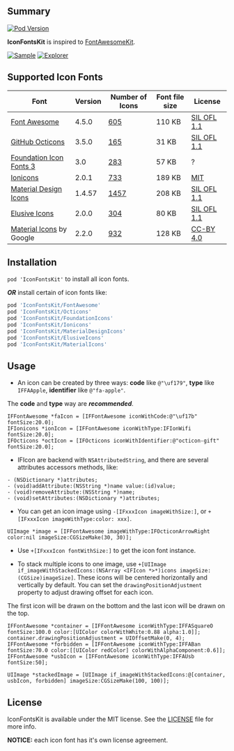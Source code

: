 ## Summary

[![Pod Version](http://img.shields.io/cocoapods/v/IconFontsKit.svg)](http://cocoadocs.org/docsets/IconFontsKit)

**IconFontsKit** is inspired to [FontAwesomeKit](https://github.com/PrideChung/FontAwesomeKit).

[![Sample](https://raw.githubusercontent.com/ElfSundae/IconFontsKit/master/screenshots/sample.png)](https://raw.githubusercontent.com/ElfSundae/IconFontsKit/master/screenshots/sample.png)
[![Explorer](https://raw.githubusercontent.com/ElfSundae/IconFontsKit/master/screenshots/explorer.png)](https://raw.githubusercontent.com/ElfSundae/IconFontsKit/master/screenshots/explorer.png)

## Supported Icon Fonts

| Font | Version | Number of Icons | Font file size | License |
|---|---|---|---|---|
| [Font Awesome](http://fontawesome.io)| 4.5.0 | [605](http://fontawesome.io/icons) | 110 KB | [SIL OFL 1.1](http://fontawesome.io/license) |
| [GitHub Octicons](https://octicons.github.com)| 3.5.0 | [165](https://octicons.github.com) | 31 KB | [SIL OFL 1.1](https://github.com/github/octicons/blob/master/LICENSE.txt) |
| [Foundation Icon Fonts 3](http://zurb.com/playground/foundation-icon-fonts-3)| 3.0 | [283](http://zurb.com/playground/foundation-icon-fonts-3#allicons) | 57 KB | ? |
| [Ionicons](http://ionicons.com)| 2.0.1 | [733](http://ionicons.com) | 189 KB | [MIT](https://github.com/driftyco/ionicons/blob/master/LICENSE) |
| [Material Design Icons](https://materialdesignicons.com) | 1.4.57 | [1457](https://materialdesignicons.com) | 208 KB | [SIL OFL 1.1](https://github.com/Templarian/MaterialDesign/blob/master/license.txt) |
| [Elusive Icons](http://elusiveicons.com) | 2.0.0 | [304](http://elusiveicons.com/icons) | 80 KB | [SIL OFL 1.1](http://elusiveicons.com/license) |
| [Material Icons](https://google.github.io/material-design-icons/) by Google | 2.2.0 | [932](https://design.google.com/icons/) | 128 KB | [CC-BY 4.0](https://github.com/google/material-design-icons/blob/master/LICENSE) |

## Installation

`pod 'IconFontsKit'` to install all icon fonts.

***OR*** install certain of icon fonts like:

```ruby
pod 'IconFontsKit/FontAwesome'
pod 'IconFontsKit/Octicons'
pod 'IconFontsKit/FoundationIcons'
pod 'IconFontsKit/Ionicons'
pod 'IconFontsKit/MaterialDesignIcons'
pod 'IconFontsKit/ElusiveIcons'
pod 'IconFontsKit/MaterialIcons'
```
## Usage

+ An icon can be created by three ways: **code** like `@"\uf179"`, **type** like `IFFAApple`, **identifier** like `@"fa-apple"`.

 The **code** and **type** way are ***recommended***.

 ```objc
 IFFontAwesome *faIcon = [IFFontAwesome iconWithCode:@"\uf17b" fontSize:20.0];
 IFIonicons *ionIcon = [IFFontAwesome iconWithType:IFIonWifi fontSize:20.0];
 IFOcticons *octIcon = [IFOcticons iconWithIdentifier:@"octicon-gift" fontSize:20.0];
 ```

+ IFIcon are backend with `NSAttributedString`, and there are several attributes accessors methods, like:

 ```objc
 - (NSDictionary *)attributes;
 - (void)addAttribute:(NSString *)name value:(id)value;
 - (void)removeAttribute:(NSString *)name;
 - (void)setAttributes:(NSDictionary *)attributes;
 ```

+ You can get an icon image using `-[IFxxxIcon imageWithSize:]`, or `+[IFxxxIcon imageWithType:color: xxx]`.

 ```objc
 UIImage *image = [IFFontAwesome imageWithType:IFOcticonArrowRight color:nil imageSize:CGSizeMake(30, 30)];
 ```

+ Use `+[IFxxxIcon fontWithSize:]` to get the icon font instance.

+ To stack multiple icons to one image, use `+[UIImage if_imageWithStackedIcons:(NSArray <IFIcon *>*)icons imageSize:(CGSize)imageSize]`.
These icons will be centered horizontally and vertically by default.
You can set the `drawingPositionAdjustment` property to adjust drawing offset for each icon.

 The first icon will be drawn on the bottom and the last icon will be drawn on the top.

 ```objc
 IFFontAwesome *container = [IFFontAwesome iconWithType:IFFASquareO fontSize:100.0 color:[UIColor colorWithWhite:0.88 alpha:1.0]];
 container.drawingPositionAdjustment = UIOffsetMake(0, 4);
 IFFontAwesome *forbidden = [IFFontAwesome iconWithType:IFFABan fontSize:70.0 color:[[UIColor redColor] colorWithAlphaComponent:0.6]];
 IFFontAwesome *usbIcon = [IFFontAwesome iconWithType:IFFAUsb fontSize:50];

 UIImage *stackedImage = [UIImage if_imageWithStackedIcons:@[container, usbIcon, forbidden] imageSize:CGSizeMake(100, 100)];
 ```

## License

IconFontsKit is available under the MIT license. See the [LICENSE](LICENSE) file for more info.

**NOTICE:** each icon font has it's own license agreement.
